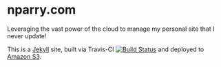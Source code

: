 nparry.com
==========

Leveraging the vast power of the cloud to manage my personal site that I never update!

This is a [Jekyll](http://jekyllrb.com/) site,
built via Travis-CI [![Build Status](https://travis-ci.org/nparry/nparry.com.svg?branch=master)](https://travis-ci.org/nparry/nparry.com)
and deployed to [Amazon S3](https://docs.aws.amazon.com/AmazonS3/latest/dev/WebsiteHosting.html).
